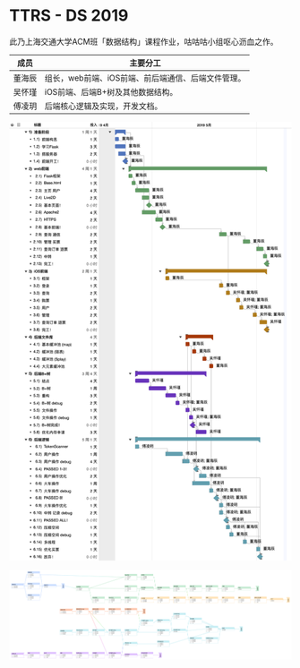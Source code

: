 # TTRS - DS 2019

此乃上海交通大学ACM班「数据结构」课程作业，咕咕咕小组呕心沥血之作。

| 成员   | 主要分工                                           |
| ------ | -------------------------------------------------- |
| 董海辰 | 组长，web前端、iOS前端、前后端通信、后端文件管理。 |
| 吴怀瑾 | iOS前端、后端B+树及其他数据结构。                  |
| 傅凌玥 | 后端核心逻辑及实现，开发文档。                     |

![TTRS](doc/assets/TTRS.png)

![TTRS2](doc/assets/TTRS2.png)